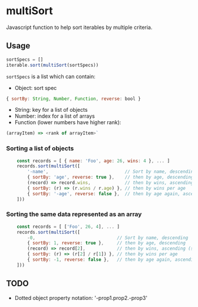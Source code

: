 # multiSort
Javascript function to help sort iterables by multiple criteria.

## Usage

```javascript
sortSpecs = []
iterable.sort(multiSort(sortSpecs))
```

`sortSpecs` is a list which can contain:
 - Object: sort spec
 ```javascript
 { sortBy: String, Number, Function, reverse: bool }
 ```
 - String: key for a list of objects
 - Number: index for a list of arrays
 - Function (lower numbers have higher rank):
 ```javascript
 (arrayItem) => <rank of arrayItem>`
 ```

### Sorting a list of objects

```javascript
	const records = [ { name: 'Foo', age: 26, wins: 4 }, ... ]
	records.sort(multiSort([
		'-name',                          	 // Sort by name, descending
		{ sortBy: 'age', reverse: true }, 	 // then by age, descending
		(record) => record.wins,			 // then by wins, ascending (same as 'wins')
		{ sortBy: (r) => (r.wins / r.age) }, // then by wins per age
		{ sortBy: '-age', reverse: false },  // then by age again, ascending (reverse prop overrides -)
	]))
```

### Sorting the same data represented as an array

```javascript
	const records = [ ['Foo', 26, 4], ... ]
	records.sort(multiSort([
		-0,                          	  // Sort by name, descending
		{ sortBy: 1, reverse: true }, 	  // then by age, descending
		(record) => record[2],		      // then by wins, ascending (same as 'wins')
		{ sortBy: (r) => (r[2] / r[1]) }, // then by wins per age
		{ sortBy: -1, reverse: false },   // then by age again, ascending (reverse prop overrides -)
    ]))
```

## TODO

 - Dotted object property notation: '-prop1.prop2.-prop3'
